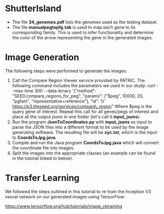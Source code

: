 # ShutterIsland

* The file **34_genomes.pdf** lists the genomes used as the testing dataset. 
* The file **manualpegtopfg.tab** is used to map each gene to its corresponding family. This is used to infer functionality and determine the color of the arrow representing the gene in the generated images. 

<h1> Image Generation </h1> 

The following steps were performed to generate the images:

1. Call the Compare Region Viewer service provided by PATRIC. The following command includes the parameters we used in our study:
    curl --max-time 300 --data-binary '{\"method\": \"SEED.compare\_regions\_for\_peg\", \"params\": [\"$peg\", 10000, 20, \"pgfam\", \"representative+reference\"], \"id\": 1}'         https://p3.theseed.org/services/compare\_region"
    Where $peg is the query gene of interest. Repeat this call for all genes/pegs of interest and place all the output jsons in one folder (let's call it **input\_jsons**). 
1. Run the program **JsonToCoordinates.py** with **input\_jsons** as input to parse the JSON files into a different format to be used by the image generating software. The resulting file will be **xyc.txt**, which is the input to **CoordsToJpg.java**. 
1. Compile and run the Java program **CoordsToJpg.java** which will convert the coordinate file into images. 
1. Split the images into the appropriate classes (an example can be found in the tutorial linked to below). 

<h1> Transfer Learning </h1> 

We followed the steps outlined in this tutorial to re-train the Inception V3 neural network on our generated images using TensorFlow:

https://www.tensorflow.org/hub/tutorials/image_retraining


